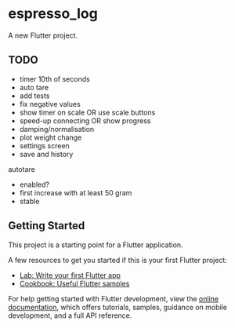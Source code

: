 # espresso_log

A new Flutter project.

## TODO
- timer 10th of seconds
- auto tare
- add tests
- fix negative values
- show timer on scale OR use scale buttons
- speed-up connecting OR show progress
- damping/normalisation
- plot weight change
- settings screen
- save and history

autotare 
- enabled?
- first increase with at least 50 gram
- stable 

## Getting Started

This project is a starting point for a Flutter application.

A few resources to get you started if this is your first Flutter project:

- [Lab: Write your first Flutter app](https://docs.flutter.dev/get-started/codelab)
- [Cookbook: Useful Flutter samples](https://docs.flutter.dev/cookbook)

For help getting started with Flutter development, view the
[online documentation](https://docs.flutter.dev/), which offers tutorials,
samples, guidance on mobile development, and a full API reference.
